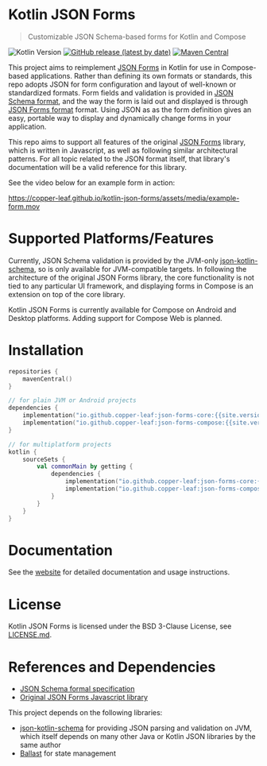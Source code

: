---
---

# Kotlin JSON Forms

> Customizable JSON Schema-based forms for Kotlin and Compose

![Kotlin Version](https://img.shields.io/badge/Kotlin-1.6.10-orange)
[![GitHub release (latest by date)](https://img.shields.io/github/v/release/copper-leaf/kotlin-json-forms)](https://github.com/copper-leaf/kotlin-json-forms/releases)
[![Maven Central](https://img.shields.io/maven-central/v/io.github.copper-leaf/json-forms-core)](https://search.maven.org/artifact/io.github.copper-leaf/json-forms-core)

This project aims to reimplement [JSON Forms](https://github.com/eclipsesource/jsonforms) in Kotlin for use in 
Compose-based applications. Rather than defining its own formats or standards, this repo adopts JSON for form 
configuration and layout of well-known or standardized formats. Form fields and validation is provided in 
[JSON Schema format](https://json-schema.org/), and the way the form is laid out and displayed is through 
[JSON Forms format](https://github.com/eclipsesource/jsonforms) format. Using JSON as as the form definition gives an 
easy, portable way to display and dynamically change forms in your application.

This repo aims to support all features of the original [JSON Forms](https://github.com/eclipsesource/jsonforms) library,
which is written in Javascript, as well as following similar architectural patterns. For all topic related to the JSON 
format itself, that library's documentation will be a valid reference for this library.

See the video below for an example form in action:

https://copper-leaf.github.io/kotlin-json-forms/assets/media/example-form.mov

# Supported Platforms/Features

Currently, JSON Schema validation is provided by the JVM-only 
[json-kotlin-schema](https://github.com/pwall567/json-kotlin-schema), so is only available for JVM-compatible targets. 
In following the architecture of the original JSON Forms library, the core functionality is not tied to any particular 
UI framework, and displaying forms in Compose is an extension on top of the core library. 

Kotlin JSON Forms is currently available for Compose on Android and Desktop platforms. Adding support for Compose Web
is planned.

# Installation

```kotlin
repositories {
    mavenCentral()
}

// for plain JVM or Android projects
dependencies {
    implementation("io.github.copper-leaf:json-forms-core:{{site.version}}")
    implementation("io.github.copper-leaf:json-forms-compose:{{site.version}}")
}

// for multiplatform projects
kotlin {
    sourceSets {
        val commonMain by getting {
            dependencies {
                implementation("io.github.copper-leaf:json-forms-core:{{site.version}}")
                implementation("io.github.copper-leaf:json-forms-compose:{{site.version}}")
            }
        }
    }
}
```

# Documentation

See the [website](https://copper-leaf.github.io/json-forms/) for detailed documentation and usage instructions.

# License

Kotlin JSON Forms is licensed under the BSD 3-Clause License, see [LICENSE.md](https://github.com/copper-leaf/kotlin-json-forms/tree/main/LICENSE.md).

# References and Dependencies

- [JSON Schema formal specification](https://json-schema.org/)
- [Original JSON Forms Javascript library](https://github.com/eclipsesource/jsonforms)

This project depends on the following libraries:

- [json-kotlin-schema](https://github.com/pwall567/json-kotlin-schema) for providing JSON parsing and validation on JVM, 
  which itself depends on many other Java or Kotlin JSON libraries by the same author
- [Ballast](https://github.com/copper-leaf/ballast) for state management

